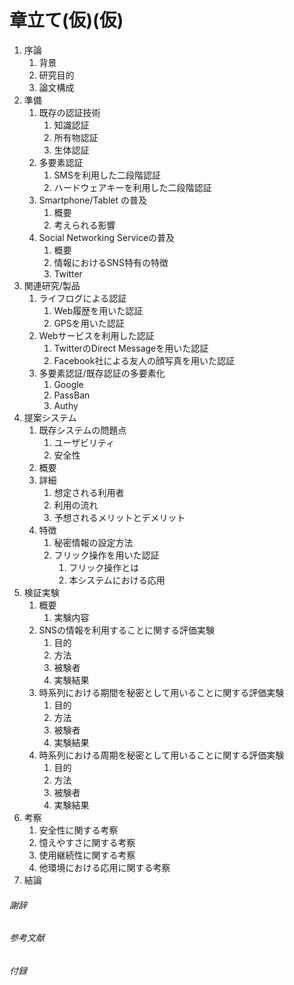 # 章立て(仮)(仮) #
1. 序論
	1. 背景
	1. 研究目的
	1. 論文構成
1. 準備
	1. 既存の認証技術
		1. 知識認証
		2. 所有物認証
		3. 生体認証
	1. 多要素認証
		1. SMSを利用した二段階認証
		1. ハードウェアキーを利用した二段階認証
	1. Smartphone/Tablet の普及
		1. 概要
		1. 考えられる影響
	1. Social Networking Serviceの普及
		1. 概要
		1. 情報におけるSNS特有の特徴
		1. Twitter
1. 関連研究/製品
	1. ライフログによる認証
		1. Web履歴を用いた認証
		1. GPSを用いた認証
	1. Webサービスを利用した認証
		1. TwitterのDirect Messageを用いた認証
		1. Facebook社による友人の顔写真を用いた認証
	1. 多要素認証/既存認証の多要素化
		1. Google
		1. PassBan
		1. Authy
1. 提案システム
	1. 既存システムの問題点
		1. ユーザビリティ
		1. 安全性
	1. 概要
	1. 詳細
		1. 想定される利用者
		1. 利用の流れ
		1. 予想されるメリットとデメリット
	1. 特徴
		1. 秘密情報の設定方法
		1. フリック操作を用いた認証
			1. フリック操作とは
			1. 本システムにおける応用
1. 検証実験
	1. 概要
		1. 実験内容
	1. SNSの情報を利用することに関する評価実験
		1. 目的
		1. 方法
		1. 被験者
		1. 実験結果
	1. 時系列における期間を秘密として用いることに関する評価実験
		1. 目的
		1. 方法
		1. 被験者
		1. 実験結果
	1. 時系列における周期を秘密として用いることに関する評価実験
		1. 目的
		1. 方法
		1. 被験者
		1. 実験結果
1. 考察
	1. 安全性に関する考察
	1. 憶えやすさに関する考察
	1. 使用継続性に関する考察
	1. 他環境における応用に関する考察
1. 結論


###### 謝辞 ######
###### 参考文献 ######
###### 付録 ######
